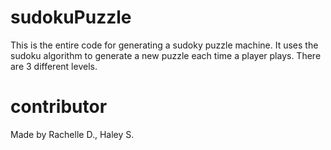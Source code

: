 # sudokuPuzzle

This is the entire code for generating a sudoky puzzle machine. It uses the sudoku algorithm to generate a new puzzle each time 
a player plays. There are 3 different levels.

# contributor
Made by Rachelle D., Haley S.
